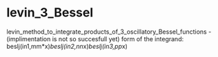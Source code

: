 # levin_3_Bessel
levin_method_to_integrate_products_of_3_oscillatory_Bessel_functions -(implimentation is not so succesfull yet)
form of the integrand: beslj(in1,mm*x)*beslj(in2,nn*x)*beslj(in3,pp*x)
